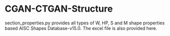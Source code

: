 # CGAN-CTGAN-Structure
section_properties.py provides all types of W, HP, S and M shape properties based AISC Shapes Database-v15.0. The excel file is also provided here.
